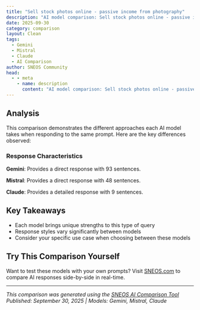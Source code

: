 ```yaml
---
title: "Sell stock photos online - passive income from photography"
description: "AI model comparison: Sell stock photos online - passive income from photography..."
date: 2025-09-30
category: comparison
layout: Clean
tags:
  - Gemini
  - Mistral
  - Claude
  - AI Comparison
author: SNEOS Community
head:
  - - meta
    - name: description
      content: "AI model comparison: Sell stock photos online - passive income from photography..."
---
```


<ChatComparison
  title="Sell stock photos online - passive income from photography"
  prompt="Sell stock photos online - passive income from photography"
  :responses='{
    "Gemini": "## Selling Stock Photos Online: Turn Your Passion into Passive Income\n\nSelling stock photos can be a fantastic way to generate passive income from your photography skills. While it\u0027s not a \u0022get rich quick\u0022 scheme, with dedication, quality work, and a good understanding of the market, you can build a consistent stream of revenue. Here\u0027s a breakdown of how it works:\n\n**1. Understanding the Basics:**\n\n* **What is Stock Photography?** Stock photos are professionally taken images that are licensed for specific uses (e.g., websites, brochures, marketing materials) by businesses and individuals.\n* **How it Works:** You upload your photos to online stock photography agencies.  When someone purchases a license for your image, you earn a royalty.\n* **Passive Income Potential:** Once your photos are uploaded, they can potentially earn money for years to come without further effort (though regular updates and additions are highly recommended).\n\n**2. Key Steps to Selling Stock Photos:**\n\n* **Identify Your Niche:** Don\u0027t try to be everything to everyone.  Focus on subjects you\u0027re passionate about and where you can provide unique or high-quality images. Consider:\n    * **Trending Topics:**  Research what\u0027s currently in demand (e.g., diversity in business, remote work, sustainable living).\n    * **Your Expertise:** Leverage your existing knowledge and resources.  Are you a nature photographer? Food photographer? Family photographer?\n    * **Underserved Markets:**  Look for niches where there\u0027s less competition.\n* **Gear Up (if necessary):**\n    * **Camera:** A decent DSLR or mirrorless camera is usually required.  Check agency requirements.\n    * **Lenses:** Choose lenses appropriate for your niche (e.g., wide-angle for landscapes, macro for details).\n    * **Lighting:**  Good lighting is crucial.  Consider investing in studio lighting or using natural light effectively.\n    * **Accessories:** Tripod, reflectors, diffusers can enhance your images.\n* **Master Your Photography Skills:**\n    * **Composition:**  Learn the rules of composition (rule of thirds, leading lines, etc.) to create visually appealing images.\n    * **Lighting:**  Understand how light affects your subjects and learn to manipulate it.\n    * **Focus and Sharpness:** Ensure your photos are sharp and in focus.\n    * **Editing:** Learn basic photo editing skills in software like Adobe Lightroom, Capture One, or free alternatives like Darktable or GIMP.  Clean up blemishes, adjust colors, and sharpen images.\n* **Model and Property Releases (Crucial!):**\n    * **Model Release:** If your photos feature recognizable people, you MUST obtain a signed model release. This gives you permission to use their likeness commercially.\n    * **Property Release:** If your photos feature recognizable private property (buildings, artwork, etc.), you may need a property release from the owner.\n* **Choose Your Stock Photography Agencies:**  Research and select agencies that align with your niche, pricing expectations, and licensing models. Popular options include:\n    * **Shutterstock:**  Largest stock photo agency, high volume, lower royalties.\n    * **Adobe Stock:** Integrated with Adobe Creative Cloud, good visibility.\n    * **Getty Images/iStock:**  More exclusive, higher royalties, stricter requirements.\n    * **Alamy:**  Large catalog, higher royalties, less strict requirements.\n    * **Etsy (if you sell unique, artistic prints):** For selling prints and digital downloads directly.\n    * **Smaller Niche Agencies:**  Explore agencies specializing in specific niches (e.g., food photography, travel photography).\n* **Prepare and Upload Your Photos:**\n    * **Quality Control:**  Only upload your best work. Be critical of your own images.\n    * **Keywords:**  Accurately and comprehensively keyword your photos. This is how buyers will find your images. Use a wide range of relevant keywords.  Tools like Keyword.io can help.\n    * **Titles and Descriptions:**  Write concise and descriptive titles and descriptions for each photo.\n    * **File Format and Size:**  Adhere to the agency\u0027s specifications for file format (usually JPEG) and size.\n* **Track Your Performance and Adapt:**\n    * **Monitor Sales:**  Pay attention to which photos are selling well and which aren\u0027t.\n    * **Analyze Trends:**  Stay updated on current design trends and create content that aligns with them.\n    * **Refine Your Keywords:**  Adjust your keywords based on search data and sales.\n    * **Experiment:**  Try different niches and styles to see what works best.\n* **Promote Your Work (Optional):** While passive, promoting your portfolio can boost sales.\n    * **Social Media:** Share your photos on Instagram, Facebook, and other relevant platforms.\n    * **Website/Portfolio:** Create a website to showcase your work and link to your stock agency profiles.\n    * **Networking:** Connect with other photographers and industry professionals.\n\n**3. Advantages of Selling Stock Photos:**\n\n* **Passive Income Potential:** Earn money while you sleep or focus on other projects.\n* **Flexibility:** Work at your own pace and on your own schedule.\n* **Reach a Global Audience:** Your photos can be seen and purchased by people all over the world.\n* **Constant Exposure:**  Your photos are constantly available for sale.\n* **Opportunity to Improve Your Skills:**  The process of shooting and selling stock photos can help you improve your photography skills.\n\n**4. Disadvantages of Selling Stock Photos:**\n\n* **High Competition:** The stock photography market is very competitive.\n* **Low Royalties:** Royalty rates are often low, especially on microstock agencies.\n* **Time Investment:** It takes time and effort to create a portfolio and upload your photos.\n* **Requires Good Photography Skills:**  High-quality images are essential for success.\n* **Rejection Rates:**  Your photos may be rejected by stock agencies if they don\u0027t meet their standards.\n* **Staying Current:**  You need to continually update your portfolio to stay relevant.\n\n**5.  Tips for Success:**\n\n* **Prioritize Quality Over Quantity:** Focus on creating a portfolio of high-quality images that stand out.\n* **Be Patient:** It takes time to build a successful stock photography portfolio.\n* **Stay Updated:** Keep up with current trends and design aesthetics.\n* **Learn from Feedback:** Pay attention to why your photos are rejected and use that feedback to improve your work.\n* **Diversify Your Portfolio:**  Offer a variety of subjects and styles to appeal to a wider range of buyers.\n* **Read the Fine Print:** Understand the licensing agreements and terms of service of each stock agency.\n* **Think Like a Buyer:**  Consider what kind of images businesses and individuals are looking for.\n\n**6.  Legal Considerations:**\n\n* **Copyright:** You own the copyright to your photos, but you grant licenses to stock agencies to sell them.\n* **Tax Implications:**  You\u0027ll need to report your earnings from stock photography on your taxes.\n* **Intellectual Property:**  Be mindful of copyright infringement and trademark issues.\n\n**In conclusion, selling stock photos can be a rewarding way to turn your passion for photography into a source of passive income. By focusing on quality, identifying a niche, and diligently working to build your portfolio, you can increase your chances of success in this competitive market.**\n",
    "Mistral": "Selling stock photos online can be a great way to generate passive income from your photography skills. Here are some steps and platforms to help you get started:\n\n### Steps to Sell Stock Photos Online\n\n1. **Build a Portfolio**:\n   - **Quality**: Ensure your photos are high-quality, well-composed, and free of noise.\n   - **Diversity**: Include a variety of subjects and styles to appeal to a broader audience.\n   - **Relevance**: Focus on popular and trending topics to increase the likelihood of sales.\n\n2. **Choose the Right Platforms**:\n   - **Microstock Agencies**: These platforms allow you to sell your photos at a lower price but in higher volumes.\n   - **Macrostock Agencies**: These platforms sell photos at higher prices but typically in lower volumes.\n\n3. **Optimize Your Photos**:\n   - **Keywords**: Use relevant keywords to make your photos easily searchable.\n   - **Descriptions**: Write detailed descriptions to help buyers understand the context and usage of your photos.\n   - **Metadata**: Include metadata such as location, date, and camera settings.\n\n4. **Promote Your Work**:\n   - **Social Media**: Share your portfolio on platforms like Instagram, Facebook, and Pinterest.\n   - **Blog**: Create a blog to showcase your work and share tips and tricks.\n   - **Networking**: Join photography communities and forums to connect with other photographers and potential buyers.\n\n5. **Monitor and Adjust**:\n   - **Analytics**: Use analytics tools provided by the platforms to track your sales and understand what works best.\n   - **Feedback**: Pay attention to buyer feedback and adjust your strategy accordingly.\n\n### Popular Platforms to Sell Stock Photos\n\n1. **Shutterstock**:\n   - **Pros**: High traffic, good earning potential.\n   - **Cons**: Competitive, lower payout per photo.\n\n2. **Adobe Stock**:\n   - **Pros**: Integrated with Adobe Creative Cloud, high visibility.\n   - **Cons**: Lower payout compared to some other platforms.\n\n3. **iStock (Getty Images)**:\n   - **Pros**: High-quality standards, good payout.\n   - **Cons**: Strict approval process.\n\n4. **123RF**:\n   - **Pros**: User-friendly, good for beginners.\n   - **Cons**: Lower payout per photo.\n\n5. **Dreamstime**:\n   - **Pros**: Good payout, community-driven.\n   - **Cons**: Smaller market compared to Shutterstock and Adobe Stock.\n\n6. **Alamy**:\n   - **Pros**: High payout, non-exclusive option.\n   - **Cons**: Lower traffic compared to other platforms.\n\n7. **Foap**:\n   - **Pros**: Easy to use, mobile-friendly.\n   - **Cons**: Lower payout, smaller market.\n\n8. **EyeEm**:\n   - **Pros**: Community-driven, good for beginners.\n   - **Cons**: Lower payout, smaller market.\n\n### Tips for Success\n\n- **Consistency**: Regularly upload new photos to keep your portfolio fresh and attractive.\n- **Niche Focus**: Consider specializing in a niche to stand out from the competition.\n- **Quality Over Quantity**: Focus on high-quality, unique photos rather than uploading a large number of average photos.\n- **Legal Considerations**: Ensure you have the necessary model and property releases for your photos.\n\nBy following these steps and choosing the right platforms, you can turn your photography hobby into a steady source of passive income.",
    "Claude": "# Selling Stock Photos for Passive Income\n\nStock photography can generate passive income over time, but success requires strategic planning and consistent effort upfront. Here\u0027s how to get started:\n\n## Top Stock Photography Platforms\n\n**Major Sites:**\n- **Shutterstock** - Largest market, 25-38% commission\n- **Adobe Stock** - Integration with Creative Cloud, 33% commission\n- **Getty Images/iStock** - Premium market, 15-45% commission\n- **Alamy** - Higher commissions (40-50%), smaller market\n- **Dreamstime** - Good for beginners, 25-60% commission\n\n**Niche Platforms:**\n- **500px** - Artist-focused community\n- **SmugMug** - Direct selling to customers\n- **Your own website** - 100% profits, requires marketing\n\n## What Sells Best\n\n**High-Demand Categories:**\n- Business/office scenarios\n- Technology and digital concepts\n- Lifestyle and wellness\n- Travel destinations\n- Food photography\n- Diverse people in everyday situations\n- Abstract backgrounds and textures\n\n**Technical Requirements:**\n- High resolution (minimum 4MP, preferably 10MP\u002B)\n- Sharp focus and good lighting\n- No trademarks or recognizable people (without releases)\n- Horizontal and vertical orientations\n\n## Getting Started Strategy\n\n1. **Research trends** using platform search tools\n2. **Start with quantity** - upload 50-100 images initially\n3. **Focus on keywords** - use relevant, specific tags\n4. **Shoot what you know** - leverage your location/expertise\n5. **Be consistent** - regular uploads improve visibility\n\n## Realistic Income Expectations\n\n- **Beginners:** $10-100/month in first year\n- **Established contributors:** $200-1,000\u002B/month\n- **Top earners:** $2,000-10,000\u002B/month\n- **Passive aspect:** Takes 6-12 months to build momentum\n\nSuccess depends on portfolio size, image quality, and market demand. Most profitable contributors have 1,000\u002B images and treat it like a business rather than a hobby.\n\nWould you like specific advice on any aspect of stock photography?"
  }'
  published-date="17:23"
/>

## Analysis

This comparison demonstrates the different approaches each AI model takes when responding to the same prompt. Here are the key differences observed:

### Response Characteristics

**Gemini**: Provides a direct response with 93 sentences. 

**Mistral**: Provides a direct response with 48 sentences. 

**Claude**: Provides a detailed response with 9 sentences. 

## Key Takeaways

- Each model brings unique strengths to this type of query
- Response styles vary significantly between models
- Consider your specific use case when choosing between these models

## Try This Comparison Yourself

Want to test these models with your own prompts? Visit [SNEOS.com](https://sneos.com) to compare AI responses side-by-side in real-time.

---

*This comparison was generated using the [SNEOS AI Comparison Tool](https://sneos.com)*
*Published: September 30, 2025 | Models: Gemini, Mistral, Claude*

